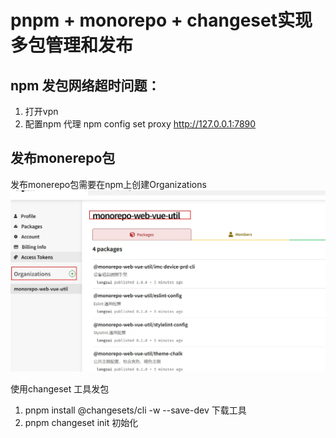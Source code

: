# pnpm + monorepo + changeset实现多包管理和发布

## npm 发包网络超时问题：
1. 打开vpn
2. 配置npm 代理 npm config set proxy http://127.0.0.1:7890


## 发布monerepo包
发布monerepo包需要在npm上创建Organizations
![Alt text](./images/image-2.png)

使用changeset 工具发包
1. pnpm install @changesets/cli -w --save-dev 下载工具
2. pnpm changeset init 初始化